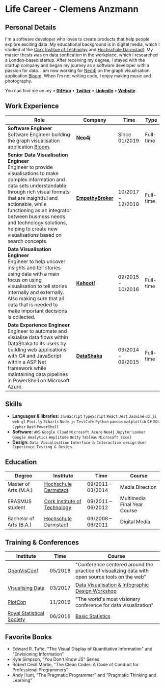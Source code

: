 # Life Career - Clemens Anzmann

## Personal Details
I'm a software developer who loves to create products that help people explore exciting data. My educational background is in digital media, which I studied at the [Cork Institue of Technolgy](http://www.cit.ie/) and [Hochschule Darmstadt](https://www.h-da.de/). My master thesis was on data sonfication in the workplace, which I researched a London-based startup. After receiving my degree, I stayed with the startup company and began my journey as a software developer with a passion for data. I am now working for [Neo4j](https://neo4j.com/) on the graph visualisation application [Bloom](https://neo4j.com/bloom/). When I'm not writing code, I enjoy making music and photography.

You can find me on my • [__GitHub__](https://github.com/ckanz)  • [__Twitter__](https://twitter.com/clemens_anzmann) • [__LinkedIn__](https://www.linkedin.com/in/clemens-anzmann-9135513b) • [__Website__](https://clemens-anzmann.com)

## Work Experience
Role | Company | Time | Type
----------------------------------------------------------------------------------------------|-----------|-----------|-----------
__Software Engineer__ <br> Software Engineer building the graph visualisation application [Bloom](https://neo4j.com/bloom/).| __[Neo4j](https://neo4j.com/)__ |Since 01/2019 | Full-time
__Senior Data Visualisation Engineer__ <br> Engineer to provide visualisations to make complex information and data sets understandable through rich visual formats that are insightful and actionable, while functioning as an integrator between business needs and technology solutions, helping to create new visualisations based on search concepts.| __[EmpathyBroker](https://www.empathybroker.com/)__ |10/2017 - 12/2018 | Full-time
__Data Visualisation Engineer__ <br> Engineer to help uncover insights and tell stories using data with a main focus on using visualisation to tell stories internally and externally. Also making sure that all data that is needed to make important decisions is collected.| __[Kahoot!](https://getkahoot.com/)__ | 09/2015 - 10/2016 | Full-time
__Data Experience Engineer__ <br> Engineer to automate and visualise data flows within DataShaka to its users by building web applications with C# and JavaScript within a ASP.Net framework while maintaining data pipelines in PowerShell on Microsoft Azure. | __[DataShaka](http://www.datashaka.com/)__ | 09/2014 - 09/2015 | Full-time

## Skills
- __Languages & libraries:__ `JavaScript` `TypeScript` `React` `Jest` `Jasmine` `d3.js` `web-gl` `Plot.ly` `Echarts` `Node.js` `TestCafe` `Python` `pandas` `matplotlib` `C#` `SQL` `Cypher` `Bash` `PowerShell`
- __Software:__ `AWS` `Google Cloud` `Microsoft Azure` `Neo4j` `Jupyter` `Looker` `Google Analytics` `Amplitude` `Unity` `Tableau` `Microsoft Excel`
- __Design:__ `Data Visualisation` `Interface & Interaction design` `User Experience Testing & Design`

## Education
Degree | Institute | Time | Course
--------------------------|--------------------------|--------------------------|--------------------------
Master of Arts (M.A.) | [Hochschule Darmstadt](https://www.h-da.de/) | 09/2011 – 03/2014 | Media Direction
ERASMUS student | [Cork Institute of Technology](http://www.cit.ie/) | 09/2011 – 06/2012 | Multimedia Final Year Course
Bachelor of Arts (B.A.) | [Hochschule Darmstadt](https://www.h-da.de/) | 09/2008 – 06/2011 | Digital Media

## Training & Conferences
Institute | Time | Course
--------------------------|--------------------------|-----------------------------------------------------
[OpenVisConf](http://www.openvisconf.com/) | 05/2018 | "Conference centered around the practice of visualizing data with open source tools on the web"
[Visualising Data](http://www.visualisingdata.com/) | 03/2017 | [Data Visualisation & Infographic Design Workshop](http://www.visualisingdata.com/training/)
[PlotCon](https://plotcon.plot.ly/) | 11/2016 | "The world's most visionary conference for data visualization"
[Royal Statistical Society](https://www.rss.org.uk/) | 06/2016 | [Basic Statistics](https://www.rss.org.uk/RSS/Training/Public_courses/RSS/pro_dev/RSS_training_courses_sub/test_training.aspx?hkey=80752d6b-205c-4865-8068-ab827079ced2)

## Favorite Books
- Edward R. Tufte, "The Visual Display of Quantitative Information" and "Envisioning Information"
- Kyle Simpson, "You Don't Know JS" Series
- Robert Cecil Martin, "The Clean Coder: A Code of Conduct for Professional Programmers"
- Andy Hunt, "The Pragmatic Programmer" and "Pragmatic Thinking and Learning"
